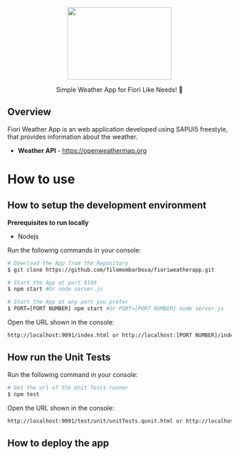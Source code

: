 <p align="center">
  <a href="#">
    <img src="https://iili.io/oRYR6J.png" width="234" height="163" alt="" />
  </a>
</p>

<p align="center">Simple Weather App for Fiori Like Needs! 🚀</p>


## Overview
Fiori Weather App is an web application developed using SAPUI5 freestyle, that provides information about the weather.

- **Weather API** - https://openweathermap.org

# How to use
## How to setup the development environment
**Prerequisites to run locally**
- Nodejs

Run the following commands in your console:
```bash
# Download the App from the Repository
$ git clone https://github.com/filemombarbosa/fioriweatherapp.git

# Start the App at port 9190
$ npm start #Or node server.js

# Start the App at any port you prefer
$ PORT=[PORT NUMBER] npm start #Or PORT=[PORT NUMBER] node server.js
```

Open the URL shown in the console:
```bash
http://localhost:9091/index.html or http://localhost:[PORT NUMBER]/index.html
```

## How run the Unit Tests 
Run the following command in your console:
```bash
# Get the url of the Unit Tests runner
$ npm test
```
Open the URL shown in the console:
```bash
http://localhost:9091/test/unit/unitTests.qunit.html or http://localhost:[PORT NUMBER]/test/unit/unitTests.qunit.html
```

## How to deploy the app
